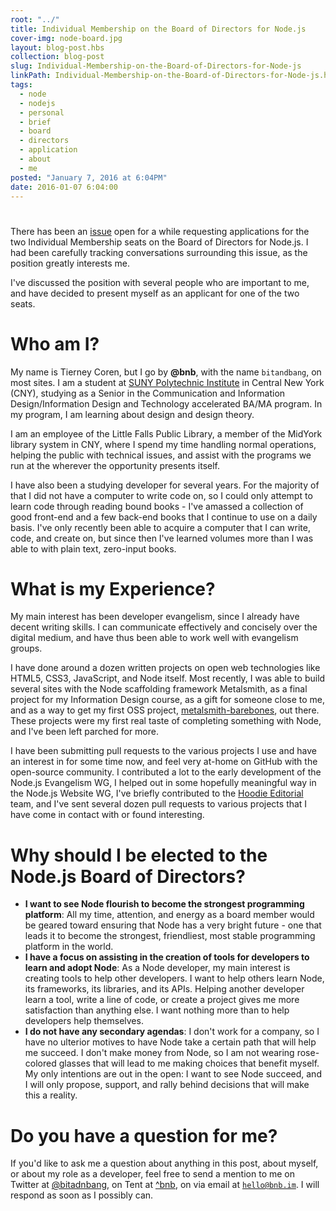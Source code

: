 ```yaml
---
root: "../"
title: Individual Membership on the Board of Directors for Node.js
cover-img: node-board.jpg
layout: blog-post.hbs
collection: blog-post
slug: Individual-Membership-on-the-Board-of-Directors-for-Node-js
linkPath: Individual-Membership-on-the-Board-of-Directors-for-Node-js.html
tags:
  - node
  - nodejs
  - personal
  - brief
  - board
  - directors
  - application
  - about
  - me
posted: "January 7, 2016 at 6:04PM"
date: 2016-01-07 6:04:00
---
```

# 
There has been an [issue](https://github.com/nodejs/membership/issues/12) open for a while requesting applications for the two Individual Membership seats on the Board of Directors for Node.js. I had been carefully tracking conversations surrounding this issue, as the position greatly interests me.

I've discussed the position with several people who are important to me, and have decided to present myself as an applicant for one of the two seats.

# Who am I?
My name is Tierney Coren, but I go by **@bnb**, with the name `bitandbang`, on most sites. I am a student at [SUNY Polytechnic Institute](https://sunypoly.edu) in Central New York (CNY), studying as a Senior in the Communication and Information Design/Information Design and Technology accelerated BA/MA program. In my program, I am learning about design and design theory.

I am an employee of the Little Falls Public Library, a member of the MidYork library system in CNY, where I spend my time handling normal operations, helping the public with technical issues, and assist with the programs we run at the wherever the opportunity presents itself.

I have also been a studying developer for several years. For the majority of that I did not have a computer to write code on, so I could only attempt to learn code through reading bound books - I've amassed a collection of good front-end and a few back-end books that I continue to use on a daily basis. I've only recently been able to acquire a computer that I can write, code, and create on, but since then I've learned volumes more than I was able to with plain text, zero-input books.

# What is my Experience?
My main interest has been developer evangelism, since I already have decent writing skills. I can communicate effectively and concisely over the digital medium, and have thus been able to work well with evangelism groups.

I have done around a dozen written projects on open web technologies like HTML5, CSS3, JavaScript, and Node itself. Most recently, I was able to build several sites with the Node scaffolding framework Metalsmith, as a final project for my Information Design course, as a gift for someone close to me, and as a way to get my first OSS project, [metalsmith-barebones](https://github.com/bnb/metalsmith-barebones), out there. These projects were my first real taste of completing something with Node, and I've been left parched for more.

I have been submitting pull requests to the various projects I use and have an interest in for some time now, and feel very at-home on GitHub with the open-source community. I contributed a lot to the early development of the Node.js Evangelism WG, I helped out in some hopefully meaningful way in the Node.js Website WG, I've briefly contributed to the [Hoodie Editorial](https://github.com/hoodiehq/editorial) team, and I've sent several dozen pull requests to various projects that I have come in contact with or found interesting.

# Why should I be elected to the Node.js Board of Directors?

* **I want to see Node flourish to become the strongest programming platform**: All my time, attention, and energy as a board member would be geared toward ensuring that Node has a very bright future - one that leads it to become the strongest, friendliest, most stable programming platform in the world. 
* **I have a focus on assisting in the creation of tools for developers to learn and adopt Node**: As a Node developer, my main interest is creating tools to help other developers. I want to help others learn Node, its frameworks, its libraries, and its APIs. Helping another developer learn a tool, write a line of code, or create a project gives me more satisfaction than anything else. I want nothing more than to help developers help themselves.
* **I do not have any secondary agendas**: I don't work for a company, so I have no ulterior motives to have Node take a certain path that will help me succeed. I don't make money from Node, so I am not wearing rose-colored glasses that will lead to me making choices that benefit myself. My only intentions are out in the open: I want to see Node succeed, and I will only propose, support, and rally behind decisions that will make this a reality.

# Do you have a question for me?
If you'd like to ask me a question about anything in this post, about myself, or about my role as a developer, feel free to send a mention to me on Twitter at [@bitadnbang](https://twitter.com/bitandbang), on Tent at [^bnb](https://cupcake.is/bnb), on via email at [`hello@bnb.im`](mailto:hello@bnb.im). I will respond as soon as I possibly can.